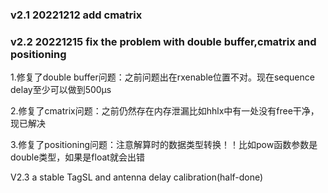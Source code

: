 ### v2.1  20221212  add cmatrix

### v2.2  20221215  fix the problem with double buffer,cmatrix and positioning

1.修复了double buffer问题：之前问题出在rxenable位置不对。现在sequence delay至少可以做到500μs

2.修复了cmatrix问题：之前仍然存在内存泄漏比如hhlx中有一处没有free干净，现已解决

3.修复了positioning问题：注意解算时的数据类型转换！！比如pow函数参数是double类型，如果是float就会出错



V2.3 a stable TagSL and antenna delay calibration(half-done)